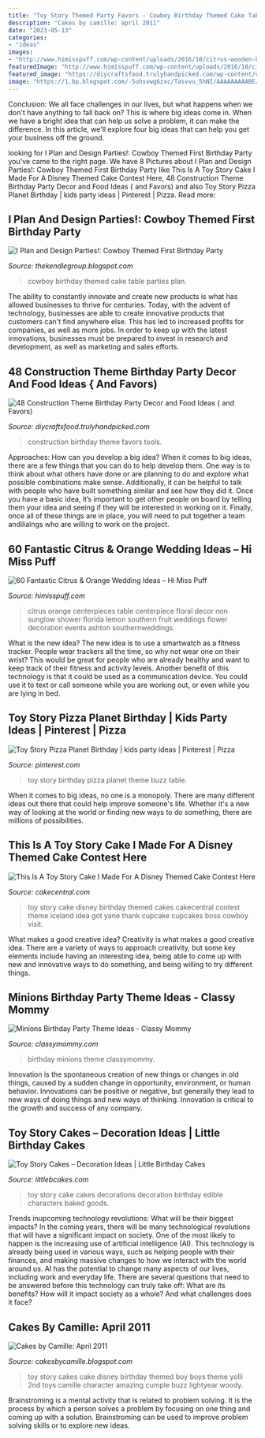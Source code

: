 ```yaml
---
title: "Toy Story Themed Party Favors - Cowboy Birthday Themed Cake Table Parties Plan"
description: "Cakes by camille: april 2011"
date: "2023-05-13"
categories:
- "ideas"
images:
- "http://www.himisspuff.com/wp-content/uploads/2016/10/citrus-wooden-box-wedding-centerpiece.jpg"
featuredImage: "http://www.himisspuff.com/wp-content/uploads/2016/10/citrus-wooden-box-wedding-centerpiece.jpg"
featured_image: "https://diycraftsfood.trulyhandpicked.com/wp-content/uploads/2016/05/Construction-birthday-party_ih.jpg"
image: "https://1.bp.blogspot.com/-5uhsvwg6zxc/Tasvvu_5hNI/AAAAAAAAABE/c6XeO4JBwTQ/s1600/IMG_0371.JPG"
---
```



Conclusion:
We all face challenges in our lives, but what happens when we don't have anything to fall back on? This is where big ideas come in. When we have a bright idea that can help us solve a problem, it can make the difference. In this article, we'll explore four big ideas that can help you get your business off the ground.

	

		
looking for I Plan and Design Parties!: Cowboy Themed First Birthday Party you've came to the right page. We have 8 Pictures about I Plan and Design Parties!: Cowboy Themed First Birthday Party like This Is A Toy Story Cake I Made For A Disney Themed Cake Contest Here, 48 Construction Theme Birthday Party Decor and Food Ideas { and Favors) and also Toy Story Pizza Planet Birthday | kids party ideas | Pinterest | Pizza. Read more:
		
    
## I Plan And Design Parties!: Cowboy Themed First Birthday Party

<img loading=lazy src="http://1.bp.blogspot.com/-j1XisBZLjsE/UD2JV8scDDI/AAAAAAAAAFg/wFdbKHh8zAg/s1600/DSC_0187.JPG" onerror="this.onerror=null;this.src='https://tse1.mm.bing.net/th?id=OIP.v_ZcnjlH8hgkJQCEAPl6NQHaE8&amp;pid=15.1';" alt="I Plan and Design Parties!: Cowboy Themed First Birthday Party">

_Source: thekendlegroup.blogspot.com_

>cowboy birthday themed cake table parties plan. 

	

The ability to constantly innovate and create new products is what has allowed businesses to thrive for centuries. Today, with the advent of technology, businesses are able to create innovative products that customers can't find anywhere else. This has led to increased profits for companies, as well as more jobs. In order to keep up with the latest innovations, businesses must be prepared to invest in research and development, as well as marketing and sales efforts.

    
## 48 Construction Theme Birthday Party Decor And Food Ideas { And Favors)

<img loading=lazy src="https://diycraftsfood.trulyhandpicked.com/wp-content/uploads/2016/05/Construction-birthday-party_ih.jpg" onerror="this.onerror=null;this.src='https://tse1.mm.bing.net/th?id=OIP.kkSPvlMk-nd9FdIDmyl_0gHaLG&amp;pid=15.1';" alt="48 Construction Theme Birthday Party Decor and Food Ideas { and Favors)">

_Source: diycraftsfood.trulyhandpicked.com_

>construction birthday theme favors tools. 

	

Approaches: How can you develop a big idea?
When it comes to big ideas, there are a few things that you can do to help develop them. One way is to think about what others have done or are planning to do and explore what possible combinations make sense. Additionally, it can be helpful to talk with people who have built something similar and see how they did it. Once you have a basic idea, it’s important to get other people on board by telling them your idea and seeing if they will be interested in working on it. Finally, once all of these things are in place, you will need to put together a team andilialngs who are willing to work on the project.

    
## 60 Fantastic Citrus &amp; Orange Wedding Ideas – Hi Miss Puff

<img loading=lazy src="http://www.himisspuff.com/wp-content/uploads/2016/10/citrus-wooden-box-wedding-centerpiece.jpg" onerror="this.onerror=null;this.src='https://tse3.mm.bing.net/th?id=OIP.jwWxUe0FRCBzHewSsqVpNgHaLH&amp;pid=15.1';" alt="60 Fantastic Citrus &amp; Orange Wedding Ideas – Hi Miss Puff">

_Source: himisspuff.com_

>citrus orange centerpieces table centerpiece floral decor non sunglow shower florida lemon southern fruit weddings flower decoration events ashton southernweddings. 

	

What is the new idea?
The new idea is to use a smartwatch as a fitness tracker. People wear trackers all the time, so why not wear one on their wrist? This would be great for people who are already healthy and want to keep track of their fitness and activity levels. Another benefit of this technology is that it could be used as a communication device. You could use it to text or call someone while you are working out, or even while you are lying in bed.

    
## Toy Story Pizza Planet Birthday | Kids Party Ideas | Pinterest | Pizza

<img loading=lazy src="https://s-media-cache-ak0.pinimg.com/736x/de/89/da/de89da2627656d210543444098a7adf1.jpg" onerror="this.onerror=null;this.src='https://tse2.mm.bing.net/th?id=OIP.B8rifUMWwWWEqyoD9Vv9KwHaJ3&amp;pid=15.1';" alt="Toy Story Pizza Planet Birthday | kids party ideas | Pinterest | Pizza">

_Source: pinterest.com_

>toy story birthday pizza planet theme buzz table. 

	

When it comes to big ideas, no one is a monopoly. There are many different ideas out there that could help improve someone's life. Whether it's a new way of looking at the world or finding new ways to do something, there are millions of possibilities. 

    
## This Is A Toy Story Cake I Made For A Disney Themed Cake Contest Here

<img loading=lazy src="https://cdn001.cakecentral.com/gallery/2015/03/900_840437D1My_this-is-a-toy-story-cake-i-made-for-a-disney-themed-cake-contest-here-in-iceland-got-the-idea-here-from-cakecentral-from-yane-thank-you-so.jpg" onerror="this.onerror=null;this.src='https://tse3.mm.bing.net/th?id=OIP.Ift2WOHHSHonwAFDlhJUlwHaJ6&amp;pid=15.1';" alt="This Is A Toy Story Cake I Made For A Disney Themed Cake Contest Here">

_Source: cakecentral.com_

>toy story cake disney birthday themed cakes cakecentral contest theme iceland idea got yane thank cupcake cupcakes boss cowboy visit. 

	

What makes a good creative idea?
Creativity is what makes a good creative idea. There are a variety of ways to approach creativity, but some key elements include having an interesting idea, being able to come up with new and innovative ways to do something, and being willing to try different things.

    
## Minions Birthday Party Theme Ideas - Classy Mommy

<img loading=lazy src="https://classymommy.com/wp-content/uploads/2015/08/IMG_0598.jpg" onerror="this.onerror=null;this.src='https://tse3.mm.bing.net/th?id=OIP.9BjioKepljnWhUz8jmRmqAHaKX&amp;pid=15.1';" alt="Minions Birthday Party Theme Ideas - Classy Mommy">

_Source: classymommy.com_

>birthday minions theme classymommy. 

	

Innovation is the spontaneous creation of new things or changes in old things, caused by a sudden change in opportunity, environment, or human behavior. Innovations can be positive or negative, but generally they lead to new ways of doing things and new ways of thinking. Innovation is critical to the growth and success of any company.

    
## Toy Story Cakes – Decoration Ideas | Little Birthday Cakes

<img loading=lazy src="http://www.littlebcakes.com/wp-content/uploads/2014/02/Toy-Story-Cake-Decorations.jpg" onerror="this.onerror=null;this.src='https://tse2.mm.bing.net/th?id=OIP.gTYrNwFvE9FBo0bUhQXnZwHaJ4&amp;pid=15.1';" alt="Toy Story Cakes – Decoration Ideas | Little Birthday Cakes">

_Source: littlebcakes.com_

>toy story cake cakes decorations decoration birthday edible characters baked goods. 

	

Trends inupcoming technology revolutions: What will be their biggest impacts?
In the coming years, there will be many technological revolutions that will have a significant impact on society. One of the most likely to happen is the increasing use of artificial intelligence (AI). This technology is already being used in various ways, such as helping people with their finances, and making massive changes to how we interact with the world around us. AI has the potential to change many aspects of our lives, including work and everyday life. There are several questions that need to be answered before this technology can truly take off: What are its benefits? How will it impact society as a whole? And what challenges does it face?

    
## Cakes By Camille: April 2011

<img loading=lazy src="https://1.bp.blogspot.com/-5uhsvwg6zxc/Tasvvu_5hNI/AAAAAAAAABE/c6XeO4JBwTQ/s1600/IMG_0371.JPG" onerror="this.onerror=null;this.src='https://tse4.mm.bing.net/th?id=OIP.4PsDt9C23IQ0w5fOXJ5FQQHaLG&amp;pid=15.1';" alt="Cakes by Camille: April 2011">

_Source: cakesbycamille.blogspot.com_

>toy story cakes cake disney birthday themed boy boys theme yolli 2nd toys camille character amazing cumple buzz lightyear woody. 

	

Brainstroming is a mental activity that is related to problem solving. It is the process by which a person solves a problem by focusing on one thing and coming up with a solution. Brainstroming can be used to improve problem solving skills or to explore new ideas.

